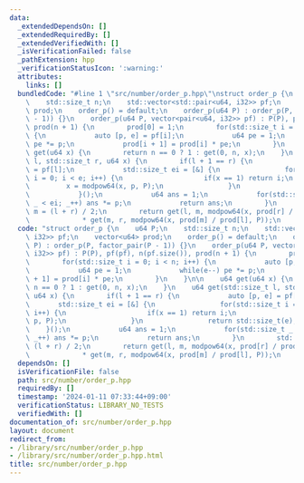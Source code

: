 ```yaml
---
data:
  _extendedDependsOn: []
  _extendedRequiredBy: []
  _extendedVerifiedWith: []
  _isVerificationFailed: false
  _pathExtension: hpp
  _verificationStatusIcon: ':warning:'
  attributes:
    links: []
  bundledCode: "#line 1 \"src/number/order_p.hpp\"\nstruct order_p {\n    u64 P;\n\
    \    std::size_t n;\n    std::vector<std::pair<u64, i32>> pf;\n    vector<u64>\
    \ prod;\n    order_p() = default;\n    order_p(u64 P) : order_p(P, factor_pair(P\
    \ - 1)) {}\n    order_p(u64 P, vector<pair<u64, i32>> pf) : P(P), pf(pf), n(pf.size()),\
    \ prod(n + 1) {\n        prod[0] = 1;\n        for(std::size_t i = 0; i < n; i++)\
    \ {\n            auto [p, e] = pf[i];\n            u64 pe = 1;\n            while(e--)\
    \ pe *= p;\n            prod[i + 1] = prod[i] * pe;\n        }\n    }\n\n    u64\
    \ get(u64 x) {\n        return n == 0 ? 1 : get(0, n, x);\n    }\n    u64 get(std::size_t\
    \ l, std::size_t r, u64 x) {\n        if(l + 1 == r) {\n            auto [p, e]\
    \ = pf[l];\n            std::size_t ei = [&] {\n                for(std::size_t\
    \ i = 0; i < e; i++) {\n                    if(x == 1) return i;\n           \
    \         x = modpow64(x, p, P);\n                }\n                return std::size_t(e);\n\
    \            }();\n            u64 ans = 1;\n            for(std::size_t _ = 0;\
    \ _ < ei; _++) ans *= p;\n            return ans;\n        }\n        std::size_t\
    \ m = (l + r) / 2;\n        return get(l, m, modpow64(x, prod[r] / prod[m], P))\n\
    \             * get(m, r, modpow64(x, prod[m] / prod[l], P));\n    }\n\n};\n"
  code: "struct order_p {\n    u64 P;\n    std::size_t n;\n    std::vector<std::pair<u64,\
    \ i32>> pf;\n    vector<u64> prod;\n    order_p() = default;\n    order_p(u64\
    \ P) : order_p(P, factor_pair(P - 1)) {}\n    order_p(u64 P, vector<pair<u64,\
    \ i32>> pf) : P(P), pf(pf), n(pf.size()), prod(n + 1) {\n        prod[0] = 1;\n\
    \        for(std::size_t i = 0; i < n; i++) {\n            auto [p, e] = pf[i];\n\
    \            u64 pe = 1;\n            while(e--) pe *= p;\n            prod[i\
    \ + 1] = prod[i] * pe;\n        }\n    }\n\n    u64 get(u64 x) {\n        return\
    \ n == 0 ? 1 : get(0, n, x);\n    }\n    u64 get(std::size_t l, std::size_t r,\
    \ u64 x) {\n        if(l + 1 == r) {\n            auto [p, e] = pf[l];\n     \
    \       std::size_t ei = [&] {\n                for(std::size_t i = 0; i < e;\
    \ i++) {\n                    if(x == 1) return i;\n                    x = modpow64(x,\
    \ p, P);\n                }\n                return std::size_t(e);\n        \
    \    }();\n            u64 ans = 1;\n            for(std::size_t _ = 0; _ < ei;\
    \ _++) ans *= p;\n            return ans;\n        }\n        std::size_t m =\
    \ (l + r) / 2;\n        return get(l, m, modpow64(x, prod[r] / prod[m], P))\n\
    \             * get(m, r, modpow64(x, prod[m] / prod[l], P));\n    }\n\n};\n"
  dependsOn: []
  isVerificationFile: false
  path: src/number/order_p.hpp
  requiredBy: []
  timestamp: '2024-01-11 07:33:44+09:00'
  verificationStatus: LIBRARY_NO_TESTS
  verifiedWith: []
documentation_of: src/number/order_p.hpp
layout: document
redirect_from:
- /library/src/number/order_p.hpp
- /library/src/number/order_p.hpp.html
title: src/number/order_p.hpp
---
```


